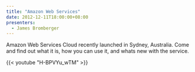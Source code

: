 ```yaml
---
title: "Amazon Web Services"
date: 2012-12-11T18:00:00+08:00
presenters:
  - James Bromberger
---
```


Amazon Web Services Cloud recently launched in Sydney, Australia. Come
and find out what it is, how you can use it, and whats new with the
service.
<!--more-->

{{< youtube "H-BPVYu_wTM" >}}
